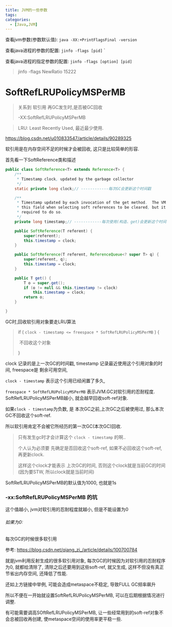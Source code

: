 ```yaml
---
title: JVM的一些参数
tags: 
categories:
  - [Java,JVM]
---
```






查看jvm参数(参数默认值): ` java -XX:+PrintFlagsFinal -version `

查看java进程的参数的配置: `jinfo -flags [pid]` `

查看java进程的指定参数的配置: `jinfo -flags [option] [pid]`

> jinfo -flags NewRatio 15222





# SoftRefLRUPolicyMSPerMB

> 关系到 软引用 再GC发生时,是否被GC回收
>
> -XX:SoftRefLRUPolicyMSPerMB

> LRU:  Least Recently Used, 最近最少使用.

https://blog.csdn.net/u010833547/article/details/90289325

软引用是在内存空间不足的时候才会被回收, 这只是比较简单的形容. 



首先看一下SoftReference类和描述

```java
public class SoftReference<T> extends Reference<T> {
    /**
     * Timestamp clock, updated by the garbage collector
     */
    static private long clock;// ------------每次GC会更新这个时间戳

    /**
     * Timestamp updated by each invocation of the get method.  The VM may use
     * this field when selecting soft references to be cleared, but it is not
     * required to do so.
     */
    private long timestamp;// ------------每次使用(构造、get)会更新这个时间戳

    public SoftReference(T referent) {
        super(referent);
        this.timestamp = clock;
    }

    public SoftReference(T referent, ReferenceQueue<? super T> q) {
        super(referent, q);
        this.timestamp = clock;
    }

    public T get() {
        T o = super.get();
        if (o != null && this.timestamp != clock)
            this.timestamp = clock;
        return o;
    }

}

```



GC时,回收软引用对象要走LRU算法

> if (       `clock - timestamp <= freespace * SoftRefLRUPolicyMSPerMB`       ) {
>
> ​		不回收这个对象
>
> }

clock 记录的是上一次GC的时间戳, timestamp 记录最近使用这个引用对象的时间, freespace是 剩余可用空间, 

`clock - timestamp` 表示这个引用已经闲置了多久, 

`freespace * SoftRefLRUPolicyMSPerMB` 表示JVM.GC对软引用的忍耐程度. SoftRefLRUPolicyMSPerMB越小, 就会越早回收soft-ref对象. 



如果`clock - timestamp`为负数, 是 本次GC之前,上次GC之后被使用过, 那么本次GC不回收这个soft-ref. 

所以软引用肯定不会被它所经历的第一次GC(本次GC)回收. 

> 只有发生gc时才会计算这个 `clock - timestamp` 的啊.. 
>
> 个人认为必须要 先确定是否回收这个soft-ref, 如果不必回收这个soft-ref, 再更新clock. 
>
> 这样这个clock才能表示 上次GC的时间, 否则这个clock就是当前GC的时间(因为要STW, 所以clock就是当前时间)

SoftRefLRUPolicyMSPerMB的默认值为1000, 也就是1s



### -xx:SoftRefLRUPolicyMSPerMB 的坑

这个值越小, jvm对软引用的忍耐程度就越小, 但是不能设置为0

###### 如果为0: 

每次GC的时候很多软引用

参考: https://blog.csdn.net/qiang_zi_/article/details/100700784

就是jvm利用反射生成的很多软引用对象, 每次GC的时候因为对软引用的忍耐程序为0, 就都给清除了,  清除之后还要用到这些soft-ref, 就又生成, 这样不但没有真正节省出内存空间, 还降低了性能. 

还如上方链接中举例, 可能会造成metaspace不稳定, 导致FULL GC频率飙升



所以不便在一开始就设置SoftRefLRUPolicyMSPerMB, 可以在后期根据情况进行调整.

有可能需要调高SOftRefLRUPolicyMSPerMB, 让一些经常用到的soft-ref对象不会总被回收再创建, 使metaspace空间的使用率更平稳一些.